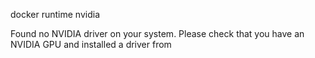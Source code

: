 docker runtime nvidia

Found no NVIDIA driver on your system. Please check that you
have an NVIDIA GPU and installed a driver from
